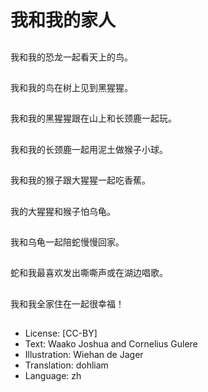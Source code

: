 # 我和我的家人

##
我和我的恐龙一起看天上的鸟。

##
我和我的鸟在树上见到黑猩猩。

##
我和我的黑猩猩跟在山上和长颈鹿一起玩。

##
我和我的长颈鹿一起用泥土做猴子小球。

##
我和我的猴子跟大猩猩一起吃香蕉。

##
我的大猩猩和猴子怕乌龟。

##
我和乌龟一起陪蛇慢慢回家。

##
蛇和我最喜欢发出嘶嘶声或在湖边唱歌。

##
我和我全家住在一起很幸福！

##
* License: [CC-BY]
* Text: Waako Joshua and Cornelius Gulere
* Illustration: Wiehan de Jager
* Translation: dohliam
* Language: zh
